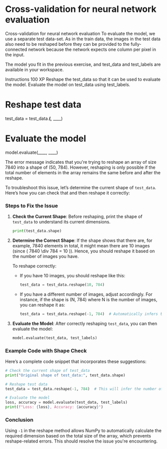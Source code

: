 # Cross-validation for neural network evaluation

Cross-validation for neural network evaluation
To evaluate the model, we use a separate test data-set. As in the train data, the images in the test data also need to be reshaped before they can be provided to the fully-connected network because the network expects one column per pixel in the input.

The model you fit in the previous exercise, and test_data and test_labels are available in your workspace.

Instructions
100 XP
Reshape the test_data so that it can be used to evaluate the model.
Evaluate the model on test_data using test_labels.

# Reshape test data
test_data = test_data.____(____, ____)

# Evaluate the model
model.evaluate(____, ____)


The error message indicates that you're trying to reshape an array of size 7840 into a shape of (50, 784). However, reshaping is only possible if the total number of elements in the array remains the same before and after the reshape.

To troubleshoot this issue, let’s determine the current shape of `test_data`. Here’s how you can check that and then reshape it correctly:

### Steps to Fix the Issue

1. **Check the Current Shape**:
   Before reshaping, print the shape of `test_data` to understand its current dimensions.

   ```python
   print(test_data.shape)
   ```

2. **Determine the Correct Shape**:
   If the shape shows that there are, for example, 7840 elements in total, it might mean there are 10 images (since \( 7840 \div 784 = 10 \)). Hence, you should reshape it based on the number of images you have.

   To reshape correctly:
   - If you have 10 images, you should reshape like this:
     ```python
     test_data = test_data.reshape(10, 784)
     ```
   - If you have a different number of images, adjust accordingly. For instance, if the shape is (N, 784) where N is the number of images, you can reshape it as:
     ```python
     test_data = test_data.reshape(-1, 784)  # Automatically infers the number of images
     ```

3. **Evaluate the Model**:
   After correctly reshaping `test_data`, you can then evaluate the model:
   ```python
   model.evaluate(test_data, test_labels)
   ```

### Example Code with Shape Check

Here’s a complete code snippet that incorporates these suggestions:

```python
# Check the current shape of test_data
print("Original shape of test_data:", test_data.shape)

# Reshape test data
test_data = test_data.reshape(-1, 784)  # This will infer the number of samples automatically

# Evaluate the model
loss, accuracy = model.evaluate(test_data, test_labels)
print(f"Loss: {loss}, Accuracy: {accuracy}")
```

### Conclusion
Using `-1` in the reshape method allows NumPy to automatically calculate the required dimension based on the total size of the array, which prevents reshape-related errors. This should resolve the issue you're encountering.